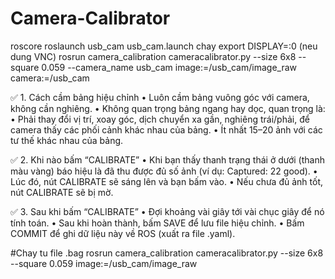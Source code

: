 # Camera-Calibrator
roscore
roslaunch usb_cam usb_cam.launch
chay export DISPLAY=:0 (neu dung VNC)
rosrun camera_calibration cameracalibrator.py --size 6x8 --square 0.059 --camera_name usb_cam image:=/usb_cam/image_raw camera:=/usb_cam

✅ 1. Cách cầm bảng hiệu chỉnh
 • Luôn cầm bảng vuông góc với camera, không cần nghiêng.
 • Không quan trọng bảng ngang hay dọc, quan trọng là:
 • Phải thay đổi vị trí, xoay góc, dịch chuyển xa gần, nghiêng trái/phải, để camera thấy các phối cảnh khác nhau của bảng.
 • Ít nhất 15–20 ảnh với các tư thế khác nhau của bảng.
 
 ✅ 2. Khi nào bấm “CALIBRATE”
 • Khi bạn thấy thanh trạng thái ở dưới (thanh màu vàng) báo hiệu là đã thu được đủ số ảnh (ví dụ: Captured: 22 good).
 • Lúc đó, nút CALIBRATE sẽ sáng lên và bạn bấm vào.
 • Nếu chưa đủ ảnh tốt, nút CALIBRATE sẽ bị mờ.
 
 ✅ 3. Sau khi bấm “CALIBRATE”
 • Đợi khoảng vài giây tới vài chục giây để nó tính toán.
 • Sau khi hoàn thành, bấm SAVE để lưu file hiệu chỉnh.
 • Bấm COMMIT để ghi dữ liệu này về ROS (xuất ra file .yaml).
 
 #Chay tu file .bag
 rosrun camera_calibration cameracalibrator.py --size 6x8 --square 0.059 image:=/usb_cam/image_raw
